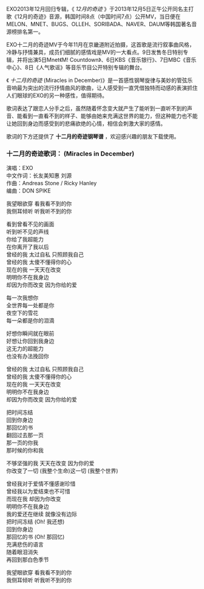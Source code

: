 

EXO2013年12月回归专辑，《 _12月的奇迹_
》于2013年12月5日正午公开同名主打歌《12月的奇迹》音源，韩国时间8点（中国时间7点）公开MV，当日便在MELON、MNET、BUGS、OLLEH、SORIBADA、NAVER、DAUM等韩国著名音源榜排名第一。  
  
EXO十二月的奇迹MV于今年11月在京畿道附近拍摄，这首歌是流行叙事曲风格，冷静与抒情兼具，成员们细腻的感情戏是MV的一大看点。9日发售冬日特别专辑，并将出演5日Mnet《M!
Countdown》、6日KBS《音乐银行》、7日MBC《音乐中心》、8日《人气歌谣》等音乐节目公开特别专辑的舞台。  
  
《 _十二月的奇迹_ (Miracles in
December)》是一首感性钢琴旋律与美妙的管弦乐音响最为突出的流行抒情曲风的歌曲，让人感受到一直凭借独特而动感的表演抓住人们眼球的EXO的另一种感性，值得期待。  
  
歌词表达了跟恋人分手之后，虽然随着怀念变大就产生了能听到一直听不到的声音、能看到一直看不到的样子、能够由她来充满这世界的能力，但这种能力也不能让她回到身边而感受到的悲痛欲绝的心情，相信会刺激大家的感情。  
  
歌词的下方还提供了 **十二月的奇迹钢琴谱** ，欢迎感兴趣的朋友下载使用。

### 十二月的奇迹歌词： (Miracles in December)

演唱：EXO  
中文作词：长友美知惠 刘源  
作曲：Andreas Stone / Ricky Hanley  
编曲：DON SPIKE

我望眼欲穿 看我看不到的你  
我侧耳倾听 听我听不到的你

看到曾看不见的画面  
听到听不见的声线  
你给了我超能力  
在你离开了我以后  
曾经的我 太过自私 只照顾我自己  
曾经的我 太傻不懂得你的心  
现在的我 一天天在改变  
明明你不在我身边  
却因为你而改变 因为你给的爱

每一次我想你  
全世界每一处都是你  
夜空下的雪花  
每一朵都是你的泪滴

好想你瞬间就在眼前  
好想让你回到我身边  
这无力的超能力  
也没有办法挽回你

曾经的我 太过自私 只照顾我自己  
曾经的我 太傻不懂得你的心  
现在的我 一天天在改变  
明明你不在我身边  
却因为你而改变 因为你给的爱

把时间冻结  
回到你身边  
那回忆的书  
翻回过去那一页  
那一页的你我  
那时候的你和我

不够坚强的我 天天在改变 因为你的爱  
你改变了一切 (我整个生命)这一切 (我整个世界)

曾经我对于爱情不懂感谢珍惜  
曾经我以为爱结束也不可惜  
而现在我 却因为你改变  
明明你不在我身边  
我的爱还在继续 就像没有边际  
把时间冻结 (Oh! 我还想)  
回到你身边  
那回忆的书 (Oh! 那回忆)  
充满悲伤的语言  
随着眼泪消失  
再回到那白色季节

我望眼欲穿 看我看不到的你  
我侧耳倾听 听我听不到的你

